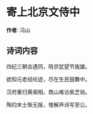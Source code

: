 # 寄上北京文侍中

**作者**: 冯山

## 诗词内容

四纪三朝会遇同，陪京犹望节旄雄。

欲知元老经纶迹，尽在生民鼓舞中。

汉府重归黄阁相，商山难访紫芝翁。

陶钧末士惭无报，惟解声诗写至公。


